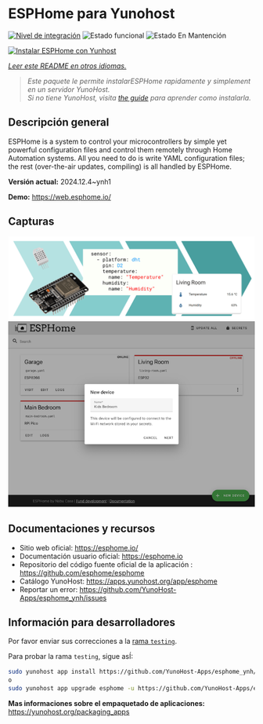 <!--
Este archivo README esta generado automaticamente<https://github.com/YunoHost/apps/tree/master/tools/readme_generator>
No se debe editar a mano.
-->

# ESPHome para Yunohost

[![Nivel de integración](https://apps.yunohost.org/badge/integration/esphome)](https://ci-apps.yunohost.org/ci/apps/esphome/)
![Estado funcional](https://apps.yunohost.org/badge/state/esphome)
![Estado En Mantención](https://apps.yunohost.org/badge/maintained/esphome)

[![Instalar ESPHome con Yunhost](https://install-app.yunohost.org/install-with-yunohost.svg)](https://install-app.yunohost.org/?app=esphome)

*[Leer este README en otros idiomas.](./ALL_README.md)*

> *Este paquete le permite instalarESPHome rapidamente y simplement en un servidor YunoHost.*  
> *Si no tiene YunoHost, visita [the guide](https://yunohost.org/install) para aprender como instalarla.*

## Descripción general

ESPHome is a system to control your microcontrollers by simple yet powerful configuration files and control them remotely through Home Automation systems. All you need to do is write YAML configuration files; the rest (over-the-air updates, compiling) is all handled by ESPHome.


**Versión actual:** 2024.12.4~ynh1

**Demo:** <https://web.esphome.io/>

## Capturas

![Captura de ESPHome](./doc/screenshots/hero.png)
![Captura de ESPHome](./doc/screenshots/screenshot.png)

## Documentaciones y recursos

- Sitio web oficial: <https://esphome.io/>
- Documentación usuario oficial: <https://esphome.io>
- Repositorio del código fuente oficial de la aplicación : <https://github.com/esphome/esphome>
- Catálogo YunoHost: <https://apps.yunohost.org/app/esphome>
- Reportar un error: <https://github.com/YunoHost-Apps/esphome_ynh/issues>

## Información para desarrolladores

Por favor enviar sus correcciones a la [rama `testing`](https://github.com/YunoHost-Apps/esphome_ynh/tree/testing).

Para probar la rama `testing`, sigue asÍ:

```bash
sudo yunohost app install https://github.com/YunoHost-Apps/esphome_ynh/tree/testing --debug
o
sudo yunohost app upgrade esphome -u https://github.com/YunoHost-Apps/esphome_ynh/tree/testing --debug
```

**Mas informaciones sobre el empaquetado de aplicaciones:** <https://yunohost.org/packaging_apps>
